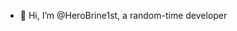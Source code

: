 - 👋 Hi, I’m @HeroBrine1st, a random-time developer

<!---
HeroBrine1st/HeroBrine1st is a ✨ special ✨ repository because its `README.md` (this file) appears on your GitHub profile.
You can click the Preview link to take a look at your changes.
--->
